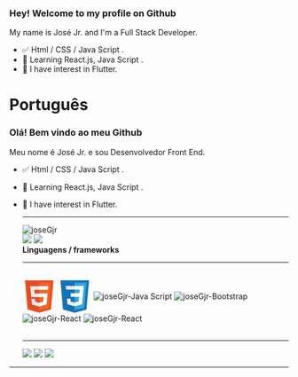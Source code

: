 ### Hey! Welcome to my profile on Github

My name is José Jr. and I'm a Full Stack Developer.

- ✅ Html / CSS / Java Script .
- 📕 Learning React.js, Java Script .
- 📖 I have interest in Flutter.

# Português

### Olá! Bem vindo ao meu Github

Meu nome é José Jr. e sou Desenvolvedor Front End.

- ✅ Html / CSS / Java Script .
- 📕 Learning React.js, Java Script .
- 📖 I have interest in Flutter.
    <div>
    <hr>
    <div>
      <img src="https://komarev.com/ghpvc/?username=joseGjr&color=blue" alt="joseGjr" />
      <div href="https://github.com/joseGjr">
        <img height="180em" src="https://github-readme-stats.vercel.app/api?username=joseGjr&show_icons=true&theme=blue&include_all_commits=true&count_private=true"/>
        <img height="180em" src="https://github-readme-stats.vercel.app/api/top-langs/?username=joseGjr&layout=compact&langs_count=7&theme=blue"/>
        <link rel = "stylesheet" href = "<link rel = "stylesheet" href = "https://cdn.jsdelivr.net/gh/devicons/devicon@v2.13.0/devicon.min.css">
    
    </div>
   <b >Linguagens / frameworks </b>                                                                                                                                 
   <hr>
   
    <div style="display: inline_block"><br>
      <link rel = "stylesheet" href = "https://cdn.jsdelivr.net/gh/devicons/devicon@v2.13.0/devicon.min.css">
      <img align="center" alt="joseGjr-HTML" height="60" width="60" src="https://raw.githubusercontent.com/devicons/devicon/master/icons/html5/html5-original.svg">
      <img align="center" alt="joseGjr-CSS" height="60" width="60" src="https://raw.githubusercontent.com/devicons/devicon/master/icons/css3/css3-original.svg">
      <img <img align="center" alt="joseGjr-Java Script" height="60" width="60"src="https://cdn.jsdelivr.net/gh/devicons/devicon/icons/javascript/javascript-original.svg" />
      <img  <img align="center" alt="joseGjr-Bootstrap" height="60" width="60"  src="https://cdn.jsdelivr.net/gh/devicons/devicon/icons/bootstrap/bootstrap-plain-wordmark.svg" />
      <img  <img align="center" alt="joseGjr-React" height="60" width="60"  src="https://cdn.jsdelivr.net/gh/devicons/devicon/icons/react/react-original-wordmark.svg" />
      <img  <img align="center" alt="joseGjr-React" height="60" width="60"  src="https://cdn.jsdelivr.net/gh/devicons/devicon/icons/java/java-original-wordmark.svg" />
      


                                                                                                                                                   
    </div>
    <br>
   <hr>
  
    <a href="https://www.instagram.com/jg._junior_/" target="_blank"><img src="https://img.shields.io/badge/-Instagram-%23E4405F?style=for-the-badge&logo=instagram&logoColor=black" target="_blank"></a>
     <a href = "mailto:tubabajr@gmail.com"><img src="https://img.shields.io/badge/-Gmail-%23333?style=for-the-badge&logo=gmail&logoColor=black" target="_blank"></a>
     <a href="https://linkedin.com/in/josé-guiomar-silva-jr-1a968b198
  " target="_blank"><img src="https://img.shields.io/badge/-LinkedIn-%230077B5?style=for-the-badge&logo=linkedin&logoColor=silver" target="_blank"></a> 
  
<hr>
